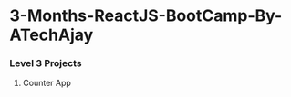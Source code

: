 # 3-Months-ReactJS-BootCamp-By-ATechAjay
### Level 3 Projects
1. Counter App
<!-- :heavy_check_mark: **[Counter Number App](/01%20-%20Count%20Number%20App/)** -->
